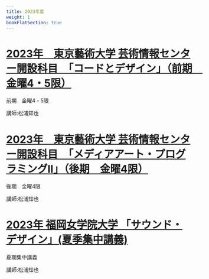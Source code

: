 ```yaml
---
title: 2023年度
weight: 1
bookFlatSection: true
---
```



# [2023年　東京藝術大学 芸術情報センター開設科目　「コードとデザイン」（前期　金曜4・5限）](code-design)

前期　金曜4・5限

講師:松浦知也

# [2023年　東京藝術大学 芸術情報センター開設科目　「メディアアート・プログラミングII」（後期　金曜4限）](mediaart-programming2)

後期　金曜4限

講師:松浦知也


# [2023年 福岡女学院大学 「サウンド・デザイン」(夏季集中講義)](fukujo-sounddesign)

夏期集中講義

講師:松浦知也

